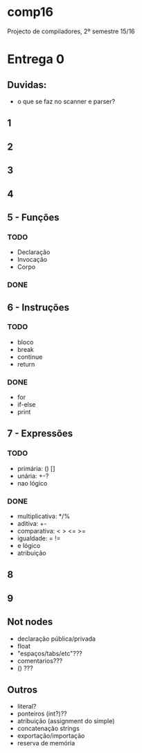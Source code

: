 # comp16

Projecto de compiladores, 2º semestre 15/16

# Entrega 0

## Duvidas:

- o que se faz no scanner e parser?

## 1

## 2

## 3

## 4

## 5 - Funções

### TODO

- Declaração
- Invocação
- Corpo

### DONE

## 6 - Instruções

### TODO

- bloco
- break
- continue
- return

### DONE

- for
- if-else
- print


## 7 - Expressões

### TODO

- primária: () []
- unária: +-?
- nao lógico

### DONE

- multiplicativa: */%
- aditiva: +-
- comparativa: < > <= >=
- igualdade: = !=
- e lógico
- atribuição

## 8

## 9

## Not nodes

- declaração pública/privada
- float
- "espaços/tabs/etc"???
- comentarios???
- () ??? 

## Outros

- literal?
- ponteiros (int?)??
- atribuição (assignment do simple)
- concatenação strings
- exportação/importação
- reserva de memória
